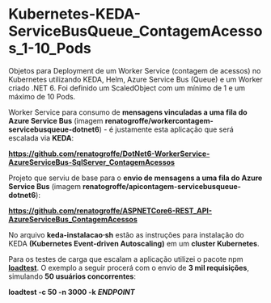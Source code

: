 # Kubernetes-KEDA-ServiceBusQueue_ContagemAcessos_1-10_Pods
Objetos para Deployment de um Worker Service (contagem de acessos) no Kubernetes utilizando KEDA, Helm, Azure Service Bus (Queue) e um Worker criado .NET 6. Foi definido um ScaledObject com um mínimo de 1 e um máximo de 10 Pods.

Worker Service para consumo de **mensagens vinculadas a uma fila do Azure Service Bus** (imagem **renatogroffe/workercontagem-servicebusqueue-dotnet6**) - é justamente esta aplicação que será escalada via **KEDA**:

**https://github.com/renatogroffe/DotNet6-WorkerService-AzureServiceBus-SqlServer_ContagemAcessos**

Projeto que serviu de base para o **envio de mensagens a uma fila do Azure Service Bus** (imagem **renatogroffe/apicontagem-servicebusqueue-dotnet6**):

**https://github.com/renatogroffe/ASPNETCore6-REST_API-AzureServiceBus_ContagemAcessos**

No arquivo **keda-instalacao&sdot;sh** estão as instruções para instalação do KEDA **(Kubernetes Event-driven Autoscaling)** em um **cluster Kubernetes**.

Para os testes de carga que escalam a aplicação utilizei o pacote npm [**loadtest**](https://www.npmjs.com/package/loadtest). O exemplo a seguir procerá com o envio de **3 mil requisições**, simulando **50 usuários concorrentes**:

**loadtest -c 50 -n 3000 -k** ***ENDPOINT***